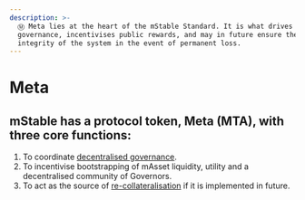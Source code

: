 ```yaml
---
description: >-
  Ⓜ Meta lies at the heart of the mStable Standard. It is what drives token
  governance, incentivises public rewards, and may in future ensure the
  integrity of the system in the event of permanent loss.
---
```


# Meta

## **mStable has a protocol token, Meta \(MTA\), with three core functions:**

1. To coordinate [decentralised governance](governance.md).
2. To incentivise bootstrapping of mAsset liquidity, utility and a decentralised community of Governors.
3. To act as the source of [re-collateralisation](recollateralisation.md) if it is implemented in future.



